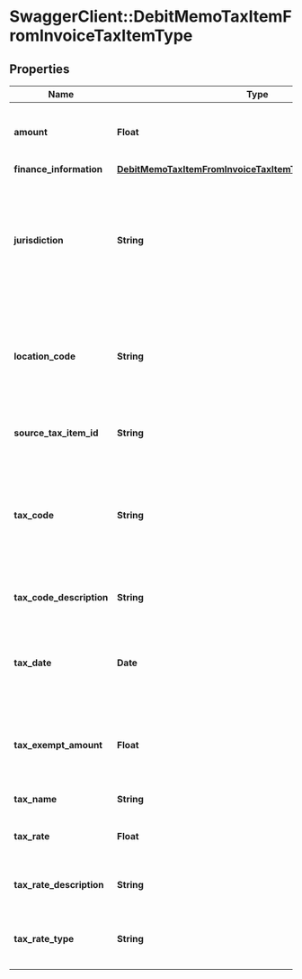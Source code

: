 # SwaggerClient::DebitMemoTaxItemFromInvoiceTaxItemType

## Properties
Name | Type | Description | Notes
------------ | ------------- | ------------- | -------------
**amount** | **Float** | The amount of the debit memo taxation item.  | [optional] 
**finance_information** | [**DebitMemoTaxItemFromInvoiceTaxItemTypeFinanceInformation**](DebitMemoTaxItemFromInvoiceTaxItemTypeFinanceInformation.md) |  | [optional] 
**jurisdiction** | **String** | The jurisdiction that applies the tax or VAT. This value is typically a state, province, county, or city.  | [optional] 
**location_code** | **String** | The identifier for the location based on the value of the &#x60;taxCode&#x60; field.  | [optional] 
**source_tax_item_id** | **String** | The ID of the source taxation item.  | [optional] 
**tax_code** | **String** | The tax code identifies which tax rules and tax rates to apply to a specific debit memo.  | [optional] 
**tax_code_description** | **String** | The description of the tax code.  | [optional] 
**tax_date** | **Date** | The date that the tax is applied to the debit memo, in &#x60;yyyy-mm-dd&#x60; format.  | [optional] 
**tax_exempt_amount** | **Float** | The amount of taxes or VAT for which the customer has an exemption.  | [optional] 
**tax_name** | **String** | The name of taxation.  | [optional] 
**tax_rate** | **Float** | The tax rate applied to the debit memo.  | [optional] 
**tax_rate_description** | **String** | The description of the tax rate.  | [optional] 
**tax_rate_type** | **String** | The type of the tax rate applied to the debit memo.  | [optional] 


